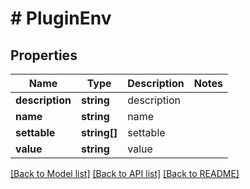 # # PluginEnv

## Properties

Name | Type | Description | Notes
------------ | ------------- | ------------- | -------------
**description** | **string** | description | 
**name** | **string** | name | 
**settable** | **string[]** | settable | 
**value** | **string** | value | 

[[Back to Model list]](../../README.md#documentation-for-models) [[Back to API list]](../../README.md#documentation-for-api-endpoints) [[Back to README]](../../README.md)


